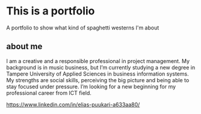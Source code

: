 # This is a portfolio

A portfolio to show what kind of spaghetti westerns I'm about

## about me

I am a creative and a responsible professional in project management. My background is in music business, but I’m currently studying a new degree in Tampere University of Applied Sciences in business information systems. My strengths are social skills, perceiving the big picture and being able to stay focused under pressure. I’m looking for a new beginning for my professional career from ICT field.

https://www.linkedin.com/in/elias-puukari-a633aa80/
